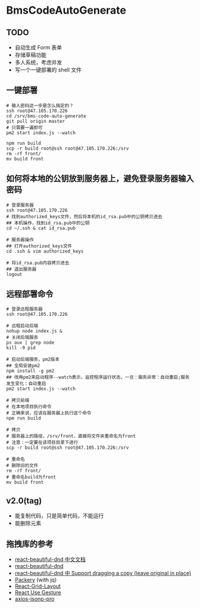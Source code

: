 # BmsCodeAutoGenerate

## TODO

- 自动生成 Form 表单
- 存储草稿功能
- 多人系统，考虑并发
- 写一个一键部署的 shell 文件

## 一键部署

```shell
# 输入密码这一步是怎么搞定的？
ssh root@47.105.170.226
cd /srv/bms-code-auto-generate
git pull origin master
# 只需要一遍即可
pm2 start index.js --watch

npm run build
scp -r build root@ssh root@47.105.170.226:/srv
rm -rf front/
mv build front

```

## 如何将本地的公钥放到服务器上，避免登录服务器输入密码

```shell
# 登录服务器
ssh root@47.105.170.226
# 找到authorized_keys文件，然后将本机的id_rsa.pub中的公钥拷贝进去
## 本机操作，找到id_rsa.pub中的公钥
cd ~/.ssh & cat id_rsa.pub

# 服务器操作
## 打开authorized_keys文件
cd .ssh & vim authorized_keys

# 将id_rsa.pub内容拷贝进去
## 退出服务器
logout
```

## 远程部署命令

```shell
# 登录远程服务器
ssh root@47.105.170.226

# 远程启动后端
nohup node index.js &
# 关闭后端服务
ps aux | grep node
kill -9 pid

# 启动后端服务，pm2版本
## 全局安装pm2
npm install -g pm2
## 改用pm2来启动程序--watch表示，监控程序运行状态，一旦：服务异常：自动重启;服务发生变化：自动重启
pm2 start index.js --watch

# 拷贝前端
# 在本地项目执行命令
# 正确来说，应该在服务器上执行这个命令
npm run build

# 拷贝
# 服务器上的路径，/srv/front，直接将文件夹重命名为front
# 注意：一定要在该项目目录下进行
scp -r build root@ssh root@47.105.170.226:/srv

# 重命名
# 删除旧的文件
rm -rf front/
# 重命名build为front
mv build front
```

## v2.0(tag)

- 能复制代码，只是简单代码，不能运行
- 能删除元素

## 拖拽库的参考

- [react-beautiful-dnd 中文文档](https://github.com/chinanf-boy/react-beautiful-dnd-zh)
- [react-beautiful-dnd](https://github.com/atlassian/react-beautiful-dnd)
- [react-beautiful-dnd 中 Support dragging a copy (leave original in place)
  ](https://codesandbox.io/s/40p81qy7v0)
- [Packery](https://packery.metafizzy.co/) (with jq)
- [React-Grid-Layout](https://github.com/STRML/react-grid-layout)
- [React Use Gesture](https://use-gesture.netlify.app/docs/examples/)
- [axios-jsonp-pro](https://www.npmjs.com/package/axios-jsonp-pro)
